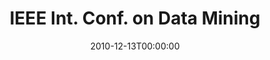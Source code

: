 ---
acronym: ICDM-2010
date: '2010-12-13T00:00:00'
ext_url: http://datamining.it.uts.edu.au/icdm10/
location: Sydney, Australia
submission_date: '2010-07-02T00:00:00'
title: IEEE Int. Conf. on Data Mining
---